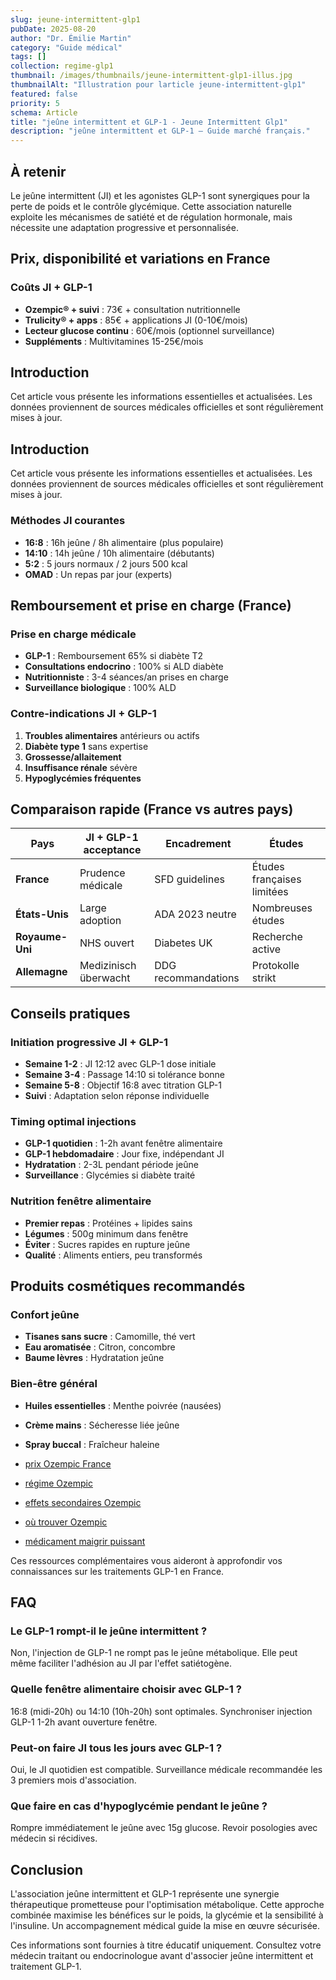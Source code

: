 ```yaml
---
slug: jeune-intermittent-glp1
pubDate: 2025-08-20
author: "Dr. Émilie Martin"
category: "Guide médical"
tags: []
collection: regime-glp1
thumbnail: /images/thumbnails/jeune-intermittent-glp1-illus.jpg
thumbnailAlt: "Illustration pour larticle jeune-intermittent-glp1"
featured: false
priority: 5
schema: Article
title: "jeûne intermittent et GLP-1 - Jeune Intermittent Glp1"
description: "jeûne intermittent et GLP-1 — Guide marché français."
---
```


## À retenir

Le jeûne intermittent (JI) et les agonistes GLP-1 sont synergiques pour la perte de poids et le contrôle glycémique. Cette association naturelle exploite les mécanismes de satiété et de régulation hormonale, mais nécessite une adaptation progressive et personnalisée.

## Prix, disponibilité et variations en France

### Coûts JI + GLP-1
- **Ozempic® + suivi** : 73€ + consultation nutritionnelle
- **Trulicity® + apps** : 85€ + applications JI (0-10€/mois)
- **Lecteur glucose continu** : 60€/mois (optionnel surveillance)
- **Suppléments** : Multivitamines 15-25€/mois




## Introduction

Cet article vous présente les informations essentielles et actualisées. Les données proviennent de sources médicales officielles et sont régulièrement mises à jour.

## Introduction

Cet article vous présente les informations essentielles et actualisées. Les données proviennent de sources médicales officielles et sont régulièrement mises à jour.

### Méthodes JI courantes
- **16:8** : 16h jeûne / 8h alimentaire (plus populaire)
- **14:10** : 14h jeûne / 10h alimentaire (débutants)
- **5:2** : 5 jours normaux / 2 jours 500 kcal
- **OMAD** : Un repas par jour (experts)

## Remboursement et prise en charge (France)

### Prise en charge médicale
- **GLP-1** : Remboursement 65% si diabète T2
- **Consultations endocrino** : 100% si ALD diabète
- **Nutritionniste** : 3-4 séances/an prises en charge
- **Surveillance biologique** : 100% ALD

### Contre-indications JI + GLP-1
1. **Troubles alimentaires** antérieurs ou actifs
2. **Diabète type 1** sans expertise
3. **Grossesse/allaitement**
4. **Insuffisance rénale** sévère
5. **Hypoglycémies fréquentes**

## Comparaison rapide (France vs autres pays)

| Pays | JI + GLP-1 acceptance | Encadrement | Études |
|------|----------------------|-------------|---------|
| **France** | Prudence médicale | SFD guidelines | Études françaises limitées |
| **États-Unis** | Large adoption | ADA 2023 neutre | Nombreuses études |
| **Royaume-Uni** | NHS ouvert | Diabetes UK | Recherche active |
| **Allemagne** | Medizinisch überwacht | DDG recommandations | Protokolle strikt |

## Conseils pratiques

### Initiation progressive JI + GLP-1
- **Semaine 1-2** : JI 12:12 avec GLP-1 dose initiale
- **Semaine 3-4** : Passage 14:10 si tolérance bonne
- **Semaine 5-8** : Objectif 16:8 avec titration GLP-1
- **Suivi** : Adaptation selon réponse individuelle

### Timing optimal injections
- **GLP-1 quotidien** : 1-2h avant fenêtre alimentaire
- **GLP-1 hebdomadaire** : Jour fixe, indépendant JI
- **Hydratation** : 2-3L pendant période jeûne
- **Surveillance** : Glycémies si diabète traité

### Nutrition fenêtre alimentaire
- **Premier repas** : Protéines + lipides sains
- **Légumes** : 500g minimum dans fenêtre
- **Éviter** : Sucres rapides en rupture jeûne
- **Qualité** : Aliments entiers, peu transformés

## Produits cosmétiques recommandés

### Confort jeûne
- **Tisanes sans sucre** : Camomille, thé vert
- **Eau aromatisée** : Citron, concombre
- **Baume lèvres** : Hydratation jeûne

### Bien-être général
- **Huiles essentielles** : Menthe poivrée (nausées)
- **Crème mains** : Sécheresse liée jeûne
- **Spray buccal** : Fraîcheur haleine

- [prix Ozempic France](../glp1-perte-de-poids/ozempic-prix/)
- [régime Ozempic](../glp1-perte-de-poids/ozempic-regime/)
- [effets secondaires Ozempic](../effets-secondaires-glp1/ozempic-danger/)
- [où trouver Ozempic](../glp1-perte-de-poids/ou-trouver-ozempic/)
- [médicament maigrir puissant](../glp1-perte-de-poids/medicament-pour-maigrir-tres-puissant/)

Ces ressources complémentaires vous aideront à approfondir vos connaissances sur les traitements GLP-1 en France.

## FAQ

### Le GLP-1 rompt-il le jeûne intermittent ?
Non, l'injection de GLP-1 ne rompt pas le jeûne métabolique. Elle peut même faciliter l'adhésion au JI par l'effet satiétogène.

### Quelle fenêtre alimentaire choisir avec GLP-1 ?
16:8 (midi-20h) ou 14:10 (10h-20h) sont optimales. Synchroniser injection GLP-1 1-2h avant ouverture fenêtre.

### Peut-on faire JI tous les jours avec GLP-1 ?
Oui, le JI quotidien est compatible. Surveillance médicale recommandée les 3 premiers mois d'association.

### Que faire en cas d'hypoglycémie pendant le jeûne ?
Rompre immédiatement le jeûne avec 15g glucose. Revoir posologies avec médecin si récidives.

## Conclusion

L'association jeûne intermittent et GLP-1 représente une synergie thérapeutique prometteuse pour l'optimisation métabolique. Cette approche combinée maximise les bénéfices sur le poids, la glycémie et la sensibilité à l'insuline. Un accompagnement médical guide la mise en œuvre sécurisée.

 Ces informations sont fournies à titre éducatif uniquement. Consultez votre médecin traitant ou endocrinologue avant d'associer jeûne intermittent et traitement GLP-1.